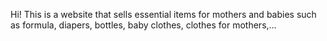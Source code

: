 Hi! This is a website that sells essential items for mothers and babies such as formula, diapers, bottles, baby clothes, clothes for mothers,... 
